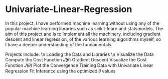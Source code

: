# Univariate-Linear-Regression

In this project, I have performed machine learning without using any of the popular machine learning libraries such as scikit-learn and statsmodels. The aim of this project and is to implement all the machinery, including gradient descent and linear regression, of the various learning algorithms myself, so I have a deeper understanding of the fundamentals.

Projects Include: \n
Loading the Data and Libraries \n
Visualize the Data
Compute the Cost Function 𝐽(𝜃)
Gradient Descent
Visualize the Cost Function 𝐽(𝜃)
Plot the Convergence
Training Data with Univariate Linear Regression Fit
Inference using the optimized 𝜃 values
